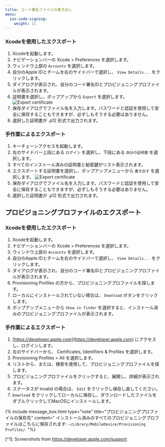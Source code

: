 ```yaml
---
title: コード署名ファイルの書き出し
menu:
  ios-code-signing:
    weight: 11
---
```

### Xcodeを使用したエクスポート

1. Xcodeを起動します。
2. ナビゲーションバーの Xcode > Preferences を選択します。
3. ウィンドウ上部の `Accounts` を選択します。
4. 自分のApple IDとチームを右のサイドバーで選択し、 `View Details...` をクリックします。
5. ダイアログが表示され、自分のコード署名IDとプロビジョニングプロファイルが表示されます。
6. 証明書を選択し、ポップアップから `Export` を選択します。
   ![Export certificate](/img/code-signing/ios-code-signing/xcode_export_certificate.png)
7. 保存ダイアログでファイル名を入力します。パスワードと認証を使用して安全に保存することもできますが、必ずしもそうする必要はありません。
8. 選択した証明書が .p12 形式で出力されます。

### 手作業によるエクスポート

1. キーチェーンアクセスを起動します。
2. 左のサイドバー上段にある `ログイン` を選択し、下段にある `自分の証明書` を選択します。
3. すべてのインストール済みの証明書と秘密鍵がリスト表示されます。
4. エクスポートする証明書を選択し、ポップアップメニューから `書き出す` を選択します。
   ![Export certificate](/img/code-signing/ios-code-signing/keychain_access_export.png)
5. 保存ダイアログでファイル名を入力します。パスワードと認証を使用して安全に保存することもできますが、必ずしもそうする必要はありません。
6. 選択した証明書が .p12 形式で出力されます。

## プロビジョニングプロファイルのエクスポート

### Xcodeを使用したエクスポート

1. Xcodeを起動します。
2. ナビゲーションバーの Xcode > Preferences を選択します。
3. ウィンドウ上部の `Accounts` を選択します。
4. 自分のApple IDとチームを右のサイドバーで選択し、 `View Details...` をクリックします。
5. ダイアログが表示され、自分のコード署名IDとプロビジョニングプロファイルが表示されます。
6. Provisioning Profiles の方から、プロビジョニングプロファイルを探します。
7. ローカルにインストールされていない場合は、 `Download` ボタンをクリックします。
8. ポップアップメニューから `Show in finder` を選択すると、インストール済みのプロビジョニングプロファイルが表示されます。

### 手作業によるエクスポート

1. [https://developer.apple.com](https://developer.apple.com) にアクセスし、ログインします。
2. 左のサイドバーから、 Certificates, Identifiers & Profiles を選択します。
3. Provisioning Profiles > All を選択します。
4. リストから、または、検索を使用して、プロビジョニングプロファイルを探します。
5. プロビジョニングプロファイルをクリックすると、展開し、詳細が表示されます。
6. ステータスが invalid の場合は、 `Edit` をクリックし保存し直してください。
7. `Download` をクリックしてローカルに保存し、ダウンロードしたファイルをダブルクリックしてMacOSにインストールします。

{% include message_box.html type="note" title="プロビジョニングプロファイルの保存先" content=" インストール済みのすべてのプロビジョニングプロファイルはこちらに保存されます: `~/Library/MobileDevice/Provisioning Profiles/`.
"%}

\[^1\]: Screenshots from https://developer.apple.com/support
